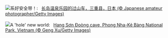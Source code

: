 ![](https://www.bing.com/th?id=OHR.JapanRollerCoaster_ZH-CN7954058301_UHD.jpg&w=1000)系好安全带！:&nbsp;&ensp;[长岛温泉乐园的过山车，三重县，日本 (© Japanese amateur photographer/Getty Images)](https://www.bing.com/th?id=OHR.JapanRollerCoaster_ZH-CN7954058301_UHD.jpg)
<br><br/>
![](https://www.bing.com/th?id=OHR.HangCave_EN-US9374263509_UHD.jpg&w=1000)A 'hole' new world:&nbsp;&ensp;[Hang Sơn Đoòng cave, Phong Nha-Kẻ Bàng National Park, Vietnam (© Geng Xu/Getty Images)](https://www.bing.com/th?id=OHR.HangCave_EN-US9374263509_UHD.jpg)
<br><br/>
